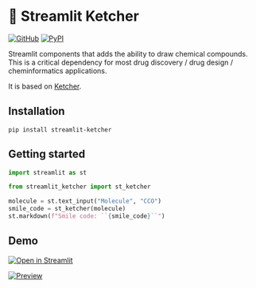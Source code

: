 # 🧪 Streamlit Ketcher

[![GitHub][github_badge]][github_link] [![PyPI][pypi_badge]][pypi_link] 

Streamlit components that adds the ability to draw chemical compounds. This is a critical dependency for most drug discovery / drug design / cheminformatics applications. 

It is based on [Ketcher](https://lifescience.opensource.epam.com/ketcher/index.html).

## Installation

```shell
pip install streamlit-ketcher
```

## Getting started

```python
import streamlit as st

from streamlit_ketcher import st_ketcher

molecule = st.text_input("Molecule", "CCO")
smile_code = st_ketcher(molecule)
st.markdown(f"Smile code: ``{smile_code}``")
```

## Demo

[![Open in Streamlit][share_badge]][share_link] 

[![Preview][share_img]][share_link]

[share_badge]: https://static.streamlit.io/badges/streamlit_badge_black_white.svg
[share_link]: https://ketcher-editor.streamlit.app/
[share_img]: https://storage.googleapis.com/s4a-prod-share-preview/default/st_app_fallback_image.png

[github_badge]: https://badgen.net/badge/icon/GitHub?icon=github&color=black&label
[github_link]: https://github.com/mik-laj/streamlit-ketcher

[pypi_badge]: https://badgen.net/pypi/v/streamlit-ketcher?icon=pypi&color=black&label
[pypi_link]: https://pypi.org/project/streamlit-ketcher

